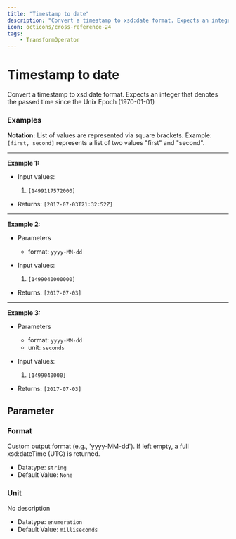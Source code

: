 ```yaml
---
title: "Timestamp to date"
description: "Convert a timestamp to xsd:date format. Expects an integer that denotes the passed time since the Unix Epoch (1970-01-01)"
icon: octicons/cross-reference-24
tags: 
    - TransformOperator
---
```

# Timestamp to date
<!-- This file was generated - DO NOT CHANGE IT MANUALLY -->



Convert a timestamp to xsd:date format. Expects an integer that denotes the passed time since the Unix Epoch (1970-01-01)

### Examples

**Notation:** List of values are represented via square brackets. Example: `[first, second]` represents a list of two values "first" and "second".

---
**Example 1:**

* Input values:
    1. `[1499117572000]`

* Returns: `[2017-07-03T21:32:52Z]`


---
**Example 2:**

* Parameters
    * format: `yyyy-MM-dd`

* Input values:
    1. `[1499040000000]`

* Returns: `[2017-07-03]`


---
**Example 3:**

* Parameters
    * format: `yyyy-MM-dd`
    * unit: `seconds`

* Input values:
    1. `[1499040000]`

* Returns: `[2017-07-03]`




## Parameter

### Format

Custom output format (e.g., 'yyyy-MM-dd'). If left empty, a full xsd:dateTime (UTC) is returned.

- Datatype: `string`
- Default Value: `None`



### Unit

No description

- Datatype: `enumeration`
- Default Value: `milliseconds`




